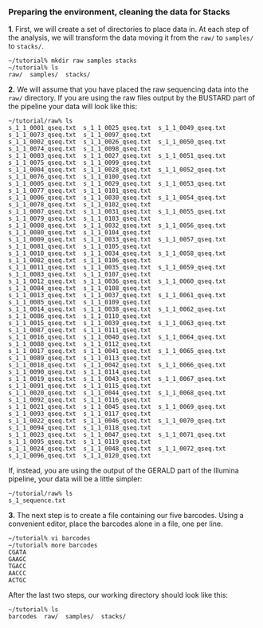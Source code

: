 ### Preparing the environment, cleaning the data for Stacks

**1**. First, we will create a set of directories to place data in. At each step of the analysis, we will transform the data moving it from the `raw/` to `samples/` to `stacks/`.


```
~/tutorial% mkdir raw samples stacks
~/tutorial% ls
raw/  samples/  stacks/
```
**2.** We will assume that you have placed the raw sequencing data into the `raw/` directory. If you are using the raw files output by the BUSTARD part of the pipeline your data will look like this:

```
~/tutorial/raw% ls
s_1_1_0001_qseq.txt  s_1_1_0025_qseq.txt  s_1_1_0049_qseq.txt  s_1_1_0073_qseq.txt  s_1_1_0097_qseq.txt
s_1_1_0002_qseq.txt  s_1_1_0026_qseq.txt  s_1_1_0050_qseq.txt  s_1_1_0074_qseq.txt  s_1_1_0098_qseq.txt
s_1_1_0003_qseq.txt  s_1_1_0027_qseq.txt  s_1_1_0051_qseq.txt  s_1_1_0075_qseq.txt  s_1_1_0099_qseq.txt
s_1_1_0004_qseq.txt  s_1_1_0028_qseq.txt  s_1_1_0052_qseq.txt  s_1_1_0076_qseq.txt  s_1_1_0100_qseq.txt
s_1_1_0005_qseq.txt  s_1_1_0029_qseq.txt  s_1_1_0053_qseq.txt  s_1_1_0077_qseq.txt  s_1_1_0101_qseq.txt
s_1_1_0006_qseq.txt  s_1_1_0030_qseq.txt  s_1_1_0054_qseq.txt  s_1_1_0078_qseq.txt  s_1_1_0102_qseq.txt
s_1_1_0007_qseq.txt  s_1_1_0031_qseq.txt  s_1_1_0055_qseq.txt  s_1_1_0079_qseq.txt  s_1_1_0103_qseq.txt
s_1_1_0008_qseq.txt  s_1_1_0032_qseq.txt  s_1_1_0056_qseq.txt  s_1_1_0080_qseq.txt  s_1_1_0104_qseq.txt
s_1_1_0009_qseq.txt  s_1_1_0033_qseq.txt  s_1_1_0057_qseq.txt  s_1_1_0081_qseq.txt  s_1_1_0105_qseq.txt
s_1_1_0010_qseq.txt  s_1_1_0034_qseq.txt  s_1_1_0058_qseq.txt  s_1_1_0082_qseq.txt  s_1_1_0106_qseq.txt
s_1_1_0011_qseq.txt  s_1_1_0035_qseq.txt  s_1_1_0059_qseq.txt  s_1_1_0083_qseq.txt  s_1_1_0107_qseq.txt
s_1_1_0012_qseq.txt  s_1_1_0036_qseq.txt  s_1_1_0060_qseq.txt  s_1_1_0084_qseq.txt  s_1_1_0108_qseq.txt
s_1_1_0013_qseq.txt  s_1_1_0037_qseq.txt  s_1_1_0061_qseq.txt  s_1_1_0085_qseq.txt  s_1_1_0109_qseq.txt
s_1_1_0014_qseq.txt  s_1_1_0038_qseq.txt  s_1_1_0062_qseq.txt  s_1_1_0086_qseq.txt  s_1_1_0110_qseq.txt
s_1_1_0015_qseq.txt  s_1_1_0039_qseq.txt  s_1_1_0063_qseq.txt  s_1_1_0087_qseq.txt  s_1_1_0111_qseq.txt
s_1_1_0016_qseq.txt  s_1_1_0040_qseq.txt  s_1_1_0064_qseq.txt  s_1_1_0088_qseq.txt  s_1_1_0112_qseq.txt
s_1_1_0017_qseq.txt  s_1_1_0041_qseq.txt  s_1_1_0065_qseq.txt  s_1_1_0089_qseq.txt  s_1_1_0113_qseq.txt
s_1_1_0018_qseq.txt  s_1_1_0042_qseq.txt  s_1_1_0066_qseq.txt  s_1_1_0090_qseq.txt  s_1_1_0114_qseq.txt
s_1_1_0019_qseq.txt  s_1_1_0043_qseq.txt  s_1_1_0067_qseq.txt  s_1_1_0091_qseq.txt  s_1_1_0115_qseq.txt
s_1_1_0020_qseq.txt  s_1_1_0044_qseq.txt  s_1_1_0068_qseq.txt  s_1_1_0092_qseq.txt  s_1_1_0116_qseq.txt
s_1_1_0021_qseq.txt  s_1_1_0045_qseq.txt  s_1_1_0069_qseq.txt  s_1_1_0093_qseq.txt  s_1_1_0117_qseq.txt
s_1_1_0022_qseq.txt  s_1_1_0046_qseq.txt  s_1_1_0070_qseq.txt  s_1_1_0094_qseq.txt  s_1_1_0118_qseq.txt
s_1_1_0023_qseq.txt  s_1_1_0047_qseq.txt  s_1_1_0071_qseq.txt  s_1_1_0095_qseq.txt  s_1_1_0119_qseq.txt
s_1_1_0024_qseq.txt  s_1_1_0048_qseq.txt  s_1_1_0072_qseq.txt  s_1_1_0096_qseq.txt  s_1_1_0120_qseq.txt
```

If, instead, you are using the output of the GERALD part of the Illumina pipeline, your data will be a little simpler:

	~/tutorial/raw% ls
	s_1_sequence.txt

**3.** The next step is to create a file containing our five barcodes. Using a convenient editor, place the barcodes alone in a file, one per line.

	~/tutorial% vi barcodes
	~/tutorial% more barcodes 
	CGATA
	GAAGC
	TGACC
	AACCC
	ACTGC

After the last two steps, our working directory should look like this:

	~/tutorial% ls
	barcodes  raw/  samples/  stacks/


